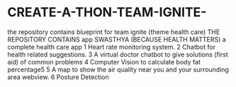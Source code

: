 # CREATE-A-THON-TEAM-IGNITE-
the repository contains blueprint for team ignite (theme health care)
THE REPOSITORY CONTAINS app SWASTHYA (BECAUSE HEALTH MATTERS) 
a complete health care app
1 Heart rate monitoring system.
2 Chatbot for health related suggestions. 
3 A virtual doctor chatbot to give solutions (first aid) of common problems
4 Computer Vision to calculate body fat percentage5 
5 A map to show the air quality near you and your surrounding area webview.
6 Posture Detection

